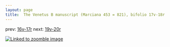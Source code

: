 ```yaml
---
layout: page
title:  The Venetus B manuscript (Marciana 453 = 821), bifolio 17v-18r
---
```


prev: [16v-17r](../16v-17r/) next: [19v-20r](../19v-20r/)



[![Linked to zoomble image](http://www.homermultitext.org/iipsrv?IIIF=/project/homer/pyramidal/deepzoom/hmt/vbbifolio/v1/vb_17v_18r.tif/full/2000,/0/default.jpg)](http://www.homermultitext.org/ict2/?urn=urn:cite2:hmt:vbbifolio.v1:vb_17v_18r)

